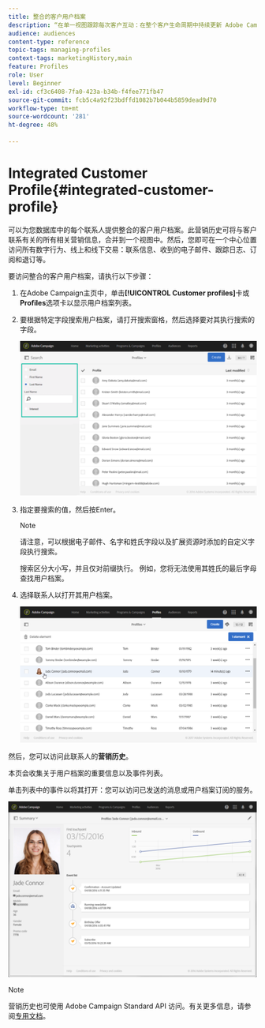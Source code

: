 ```yaml
---
title: 整合的客户用户档案
description: “在单一视图跟踪每次客户互动：在整个客户生命周期中持续更新 Adobe Campaign 整合的客户用户档案。”
audience: audiences
content-type: reference
topic-tags: managing-profiles
context-tags: marketingHistory,main
feature: Profiles
role: User
level: Beginner
exl-id: cf3c6408-7fa0-423a-b34b-f4fee771fb47
source-git-commit: fcb5c4a92f23bdffd1082b7b044b5859dead9d70
workflow-type: tm+mt
source-wordcount: '281'
ht-degree: 48%

---
```


# Integrated Customer Profile{#integrated-customer-profile}

可以为您数据库中的每个联系人提供整合的客户用户档案。此营销历史可将与客户联系有关的所有相关营销信息，合并到一个视图中。然后，您即可在一个中心位置访问所有数字行为、线上和线下交易：联系信息、收到的电子邮件、跟踪日志、订阅和退订等。

要访问整合的客户用户档案，请执行以下步骤：

1. 在Adobe Campaign主页中，单击&#x200B;**[!UICONTROL Customer profiles]**&#x200B;卡或&#x200B;**Profiles**&#x200B;选项卡以显示用户档案列表。

1. 要根据特定字段搜索用户档案，请打开搜索窗格，然后选择要对其执行搜索的字段。


   ![](assets/profile-search.png)

1. 指定要搜索的值，然后按Enter。

   >[!NOTE]
   >
   >请注意，可以根据电子邮件、名字和姓氏字段以及扩展资源时添加的自定义字段执行搜索。
   >
   >搜索区分大小写，并且仅对前缀执行。 例如，您将无法使用其姓氏的最后字母查找用户档案。

1. 选择联系人以打开其用户档案。

   ![](assets/mkt_hist_access.png)

然后，您可以访问此联系人的&#x200B;**营销历史**。

本页会收集关于用户档案的重要信息以及事件列表。

单击列表中的事件以将其打开：您可以访问已发送的消息或用户档案订阅的服务。

![](assets/mkt_hist_view.png)

>[!NOTE]
>
>营销历史也可使用 Adobe Campaign Standard API 访问。有关更多信息，请参阅[专用文档](../../api/using/interacting-with-marketing-history.md)。
